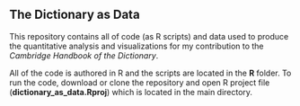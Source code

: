 ## The Dictionary as Data
This repository contains all of code (as R scripts) and data used to produce the quantitative analysis and visualizations for my contribution to the *Cambridge Handbook of the Dictionary*.

All of the code is authored in R and the scripts are located in the **R** folder. To run the code, download or clone the repository and open R project file (**dictionary\_as_data.Rproj**) which is located in the main directory.